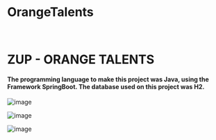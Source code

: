 # OrangeTalents

<br>

<div>
 
<h1>ZUP - ORANGE TALENTS</h1>
  
<h4>The programming language to make this project was Java, using the Framework SpringBoot. 
  The database used on this project was H2.</h4>

![image](https://user-images.githubusercontent.com/64970716/116399114-f3dfe300-a7fe-11eb-9126-5fc74241b6b7.png)

![image](https://user-images.githubusercontent.com/64970716/116398882-a9f6fd00-a7fe-11eb-9b59-18ab0f999d18.png)

![image](https://user-images.githubusercontent.com/64970716/116399080-e62a5d80-a7fe-11eb-8afc-0ce0f68c138b.png)



</div>
